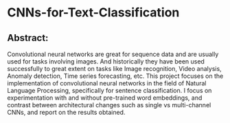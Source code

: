 # CNNs-for-Text-Classification
## Abstract:
Convolutional neural networks are great for sequence data and are usually used for tasks involving images. And historically they have been used successfully to great extent on tasks like Image recognition, Video analysis, Anomaly detection, Time series forecasting, etc. This project focuses on the implementation of convolutional neural networks in the field of Natural Language Processing, specifically for sentence classification. I focus on experimentation with and without pre-trained word embeddings, and contrast between architectural changes such as single vs multi-channel CNNs, and report on the results obtained.
